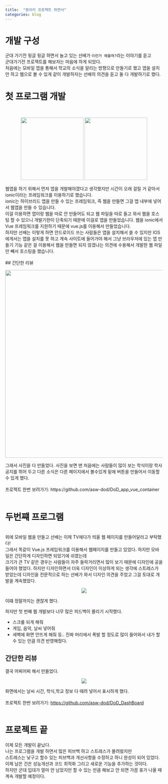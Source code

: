 ```yaml
---
title:  "동아리 프로젝트 하면서"
categories: blog
---
```

# 개발 구성
군대 가기전 뒹글 뒹글 하면서 놀고 있는 선배가 `이런거 해볼래?`라는 이야기를 듣고 <br>
군대가기전 프로젝트를 해보자는 마음에 하게 되었다.<br>
처음에는 모바일 앱을 통해서 학교의 소식을 알리는 방향으로 만들기로 했고 앱을 설치 안 하고 웹으로 볼 수 있게
같이 개발하자는 선배의 의견을 듣고 둘 다 개발하기로 했다.

# 첫 프로그램 개발
<br>
<p align="center">
    <img src="https://ionicframework.com/img/meta/ionic-framework-og.png" style="width: auto; height : 200px;">
    <img src="https://res.cloudinary.com/practicaldev/image/fetch/s--VtIgiqJe--/c_imagga_scale,f_auto,fl_progressive,h_900,q_auto,w_1600/https://thepracticaldev.s3.amazonaws.com/i/d440mmj72v2vi7ad76ir.png" style="width: auto; height : 200px;">
</p>
웹앱을 하기 위해서 먼저 앱을 개발해야겠다고 생각했지만 시간이 오래 걸릴 거 같아서 ionic이라는 프레임워크를 이용하기로 했습니다.<br>
ionic는 하이브리드 앱을 만들 수 있는 프레임워크, 즉 웹을 만들면 그걸 앱 내부에 넣어서 웹앱을 만들 수 있습니다.<br>
이걸 이용하면 앱이랑 웹을 따로 안 만들어도 되고 웹 파일을 따로 들고 와서 웹을 호스팅 할 수 있으니 개발기한이 단축되기 때문에 이걸로 앱을 만들었습니다. 웹을 ionic에서 Vue 프레임워크를 지원하기 때문에 vue.js를 이용해서 만들었습니다.<br>
하지만 선배는 이렇게 하면 안드로이드 쓰는 사람들은 앱을 설치해서 쓸 수 있지만 IOS에게서는 앱을 설치를 못 하고 계속 사이트에 들어가야 해서 그냥 브라우저에 있는 앱 만들기 기능 같은 걸 이용해서 웹을 만들면 되지 않겠냐는 의견에 수용해서 개발한 웹 파일만 빼서 호스팅을 했습니다.<br>
<br>
## 간단한 리뷰
<p align="center">
    <img src="https://user-images.githubusercontent.com/87979171/165301138-99f07ffd-c5d1-4b5d-ba1c-fc1c1228c382.png" style="width: auto; height : 600px;">
</p>
그래서 사진을 다 만들었다. 사진을 보면 맨 처음에는 사람들이 많이 보는 학식이랑 학사공지를 뛰어 두고 다른 소식은 다른 페이지에서 볼수있게 
밑에 버튼을 만들어서 이동할수 있게 했다.<br>
<br>
프로젝트 한번 보려가기: https://github.com/asw-dod/DoD_app_vue_container
<br>
<br>
  
# 두번쨰 프로그램 
<br>
위에 모바일 웹을 만들고 선배는 이제 TV에다가 띄울 웹 페이지를 만들어달라고 부탁했다!<br>
그래서 똑같이 Vue.js 프레임워크를 이용해서 웹페이지를 만들고 있었다. 하지만 모바일은 간단하게 디자인하면 되었기에 쉬였는데<br>
크기가 큰 TV 같은 경우는 사람들이 자주 들락거리면서 많이 보기 때문에 디자인에 공을 들어야 했었다. 하지만 디자인하면서 더욱 
디자인이 이상하게 되는 생각에 스트레스가 받았는데 디자인을 전문적으로 하는 선배가 와서 디자인 의견을 주었고 그걸 토대로 개발을 계속했었다.<br>
  <p align="center">
    <img src="https://user-images.githubusercontent.com/87979171/165301519-eb21ef29-90c9-4247-aeed-8da787a1edfa.png" style="">
  </p>
  
이떄 정말까지는 괜찮게 했다.

하지만 첫 번째 웹 개발보다 너무 많은 피드백이 몰리기 시작했다.
* 스크롤 되게 해줘
* 게임, 음악, 날씨 넣어줘
* 세벽에 화면 안뜨게 해줘 등..
진짜 머리에서 폭발 할 정도로 많이 들어와서 내가 할 수 있는 만큼 의견 반영해줬다.

## 간단한 리뷰
결국 어찌어찌 해서 만들었다. 
  <p align="center">
    <img src="https://user-images.githubusercontent.com/87979171/165301733-3b79d03c-b829-487c-882e-06f71240869c.png" style="">
  </p>

화면에서는 날씨 시간, 학식,학교 정보 다 때려 넣어서 표시하게 했다.<br>
<br>
프로젝트 한번 보려가기: https://github.com/asw-dod/DoD_DashBoard
<br>
<br>

# 프로젝트 끝 
    
이제 모든 개발이 끝났다.<br>
나는 프로그램을 개발 하면서 많은 피브백 하고 스트레스가 몰려왔지만<br>
스트레스는 낯구고 할수 있는 피브백과 개선사항을 수정하고 하니 완성이 되어 있었다.<br>
이제 남은 건은 성능개선과 코드 최적화 그리고 새로운 기능을 추가하는 것이다.<br>
하지만 군대 입대가 얼마 안 남았지만 할 수 있는 만큼 해보고 안 되면 가끔 휴가 나올 때 계속 개발할 예정이다.


